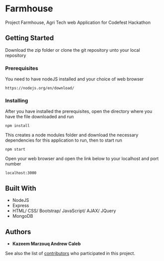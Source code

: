 # Farmhouse

Project Farmhouse, Agri Tech web Application for Codefest Hackathon 

## Getting Started

Download the zip folder or clone the git repository unto your local repository

### Prerequisites

You need to have nodeJS installed and your choice of web browser

```
https://nodejs.org/en/download/
```

### Installing

After you have installed the prerequisites, open the directory where you have the file downloaded and run

```
npm install
```

This creates a node modules folder and download the necessary dependencies for this application to run, then to start run

```
npm start
```
Open your web browser and open the link below to your localhost and port number

```
localhost:3000
```
## Built With

* NodeJS
* Express
* HTML/ CSS/ Bootstrap/ JavaScript/ AJAX/ JQuery
* MongoDB

## Authors

* **Kazeem Marzouq Andrew Caleb**

See also the list of [contributors](https://github.com/your/project/contributors) who participated in this project.



